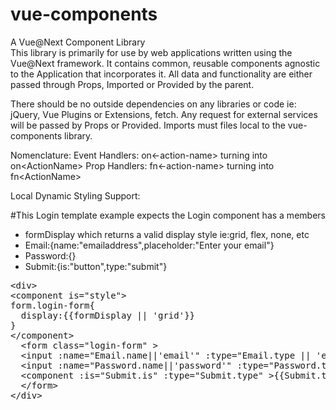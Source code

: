 # vue-components
A Vue@Next Component Library  
This library is primarily for use by web applications written using the Vue@Next framework.
It contains common, reusable components agnostic to the Application that incorporates it.
All data and functionality are either passed through Props, Imported or Provided by the parent.

There should be no outside dependencies on any libraries or code ie: jQuery, Vue Plugins or Extensions, fetch.
Any request for external services will be passed by Props or Provided. Imports must files local to the vue-components library.

Nomenclature:
  Event Handlers: on&lt;-action-name&gt; turning into on&lt;ActionName&gt;
  Prop Handlers: fn&lt;-action-name&gt; turning into fn&lt;ActionName&gt;
  
Local Dynamic Styling Support:
  
#This Login template example expects the Login component has a members

- formDisplay which returns a valid display style ie:grid, flex, none, etc
- Email:{name:"emailaddress",placeholder:"Enter your email"}
- Password:{}
- Submit:{is:"button",type:"submit"}

<pre>
&lt;div&gt;
&lt;component is="style"&gt;
form.login-form{
  display:{{formDisplay || 'grid'}}
}
&lt;/component&gt;
  &lt;form class="login-form" &gt;
  &lt;input :name="Email.name||'email'" :type="Email.type || 'email'" :placeholder="Email.placeholder || 'Enter your email address'" /&gt;
  &lt;input :name="Password.name||'password'" :type="Password.type || 'password'" :placeholder="Password.placeholder || 'Password'" /&gt;
  &lt;component :is="Submit.is" :type="Submit.type" &gt;{{Submit.text || 'Login'}}&lt;/component&gt;
  &lt;/form&gt;
&lt;/div&gt;
</pre>
